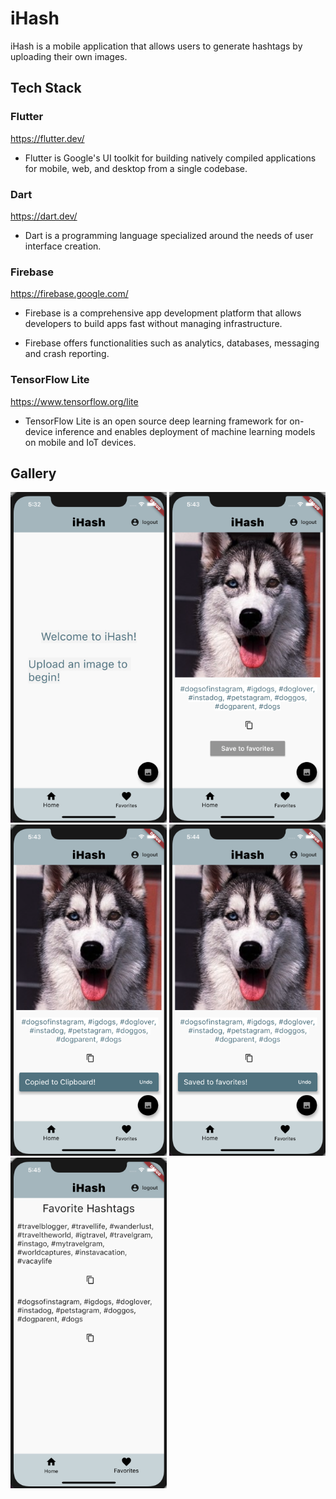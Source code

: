 # iHash

iHash is a mobile application that allows users to generate hashtags by uploading their own images.

## Tech Stack

### Flutter

https://flutter.dev/

- Flutter is Google's UI toolkit for building natively compiled applications for mobile, web, and desktop from a single codebase.

### Dart

https://dart.dev/

- Dart is a programming language specialized around the needs of user interface creation.

### Firebase

https://firebase.google.com/

- Firebase is a comprehensive app development platform that allows developers to build apps fast without managing infrastructure.

- Firebase offers functionalities such as analytics, databases, messaging and crash reporting.

### TensorFlow Lite

https://www.tensorflow.org/lite

- TensorFlow Lite is an open source deep learning framework for on-device inference and enables deployment of machine learning models on mobile and IoT devices.

## Gallery

<img src="assets/images/Home.png" width="250"> 
<img src="assets/images/ImageAndHashtags.png" width="250">
<img src="assets/images/CopiedToClipboard.png" width="250"> 
<img src="assets/images/SavedToFavorites.png" width="250">
<img src="assets/images/Favorites.png" width="250">

